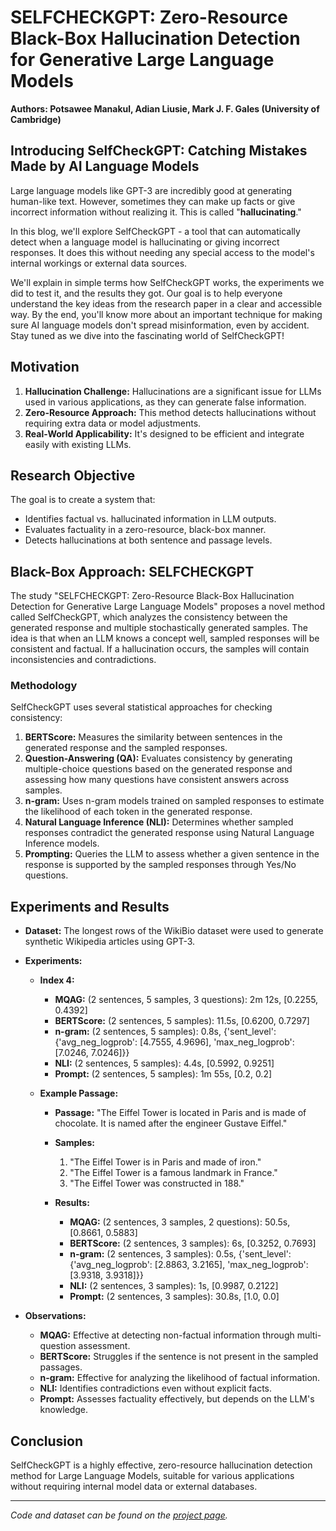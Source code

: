 # **SELFCHECKGPT: Zero-Resource Black-Box Hallucination Detection for Generative Large Language Models**
**Authors: Potsawee Manakul, Adian Liusie, Mark J. F. Gales (University of Cambridge)**

## **Introducing SelfCheckGPT: Catching Mistakes Made by AI Language Models**
Large language models like GPT-3 are incredibly good at generating human-like text. 
However, sometimes they can make up facts or give incorrect information without realizing it. This is called "**hallucinating**."

In this blog, we'll explore SelfCheckGPT - a tool that can automatically detect when a language model is hallucinating or giving incorrect responses. 
It does this without needing any special access to the model's internal workings or external data sources.

We'll explain in simple terms how SelfCheckGPT works, the experiments we did to test it, and the results they got. Our goal is to help everyone understand the key ideas from the research paper in a clear and accessible way.
By the end, you'll know more about an important technique for making sure AI language models don't spread misinformation, even by accident. Stay tuned as we dive into the fascinating world of SelfCheckGPT!


## **Motivation**
1. **Hallucination Challenge:** Hallucinations are a significant issue for LLMs used in various applications, as they can generate false information.
2. **Zero-Resource Approach:** This method detects hallucinations without requiring extra data or model adjustments.
3. **Real-World Applicability:** It's designed to be efficient and integrate easily with existing LLMs.

## **Research Objective**
The goal is to create a system that:
- Identifies factual vs. hallucinated information in LLM outputs.
- Evaluates factuality in a zero-resource, black-box manner.
- Detects hallucinations at both sentence and passage levels.

## **Black-Box Approach: SELFCHECKGPT**
The study "SELFCHECKGPT: Zero-Resource Black-Box Hallucination Detection for Generative Large Language Models" proposes a novel method called SelfCheckGPT, which analyzes the consistency between the generated response and multiple stochastically generated samples. The idea is that when an LLM knows a concept well, sampled responses will be consistent and factual. If a hallucination occurs, the samples will contain inconsistencies and contradictions.

### **Methodology**
SelfCheckGPT uses several statistical approaches for checking consistency:
1. **BERTScore:** Measures the similarity between sentences in the generated response and the sampled responses.
2. **Question-Answering (QA):** Evaluates consistency by generating multiple-choice questions based on the generated response and assessing how many questions have consistent answers across samples.
3. **n-gram:** Uses n-gram models trained on sampled responses to estimate the likelihood of each token in the generated response.
4. **Natural Language Inference (NLI):** Determines whether sampled responses contradict the generated response using Natural Language Inference models.
5. **Prompting:** Queries the LLM to assess whether a given sentence in the response is supported by the sampled responses through Yes/No questions.

## **Experiments and Results**
- **Dataset:** The longest rows of the WikiBio dataset were used to generate synthetic Wikipedia articles using GPT-3.
- **Experiments:**
  - **Index 4:**
    - **MQAG:** (2 sentences, 5 samples, 3 questions): 2m 12s, [0.2255, 0.4392]
    - **BERTScore:** (2 sentences, 5 samples): 11.5s, [0.6200, 0.7297]
    - **n-gram:** (2 sentences, 5 samples): 0.8s, {'sent_level': {'avg_neg_logprob': [4.7555, 4.9696], 'max_neg_logprob': [7.0246, 7.0246]}}
    - **NLI:** (2 sentences, 5 samples): 4.4s, [0.5992, 0.9251]
    - **Prompt:** (2 sentences, 5 samples): 1m 55s, [0.2, 0.2]

  - **Example Passage:**
    - **Passage:** "The Eiffel Tower is located in Paris and is made of chocolate. It is named after the engineer Gustave Eiffel."
    - **Samples:**
      1. "The Eiffel Tower is in Paris and made of iron."
      2. "The Eiffel Tower is a famous landmark in France."
      3. "The Eiffel Tower was constructed in 188."

    - **Results:**
      - **MQAG:** (2 sentences, 3 samples, 2 questions): 50.5s, [0.8661, 0.5883]
      - **BERTScore:** (2 sentences, 3 samples): 6s, [0.3252, 0.7693]
      - **n-gram:** (2 sentences, 3 samples): 0.5s, {'sent_level': {'avg_neg_logprob': [2.8863, 3.2165], 'max_neg_logprob': [3.9318, 3.9318]}}
      - **NLI:** (2 sentences, 3 samples): 1s, [0.9987, 0.2122]
      - **Prompt:** (2 sentences, 3 samples): 30.8s, [1.0, 0.0]

- **Observations:**
  - **MQAG:** Effective at detecting non-factual information through multi-question assessment.
  - **BERTScore:** Struggles if the sentence is not present in the sampled passages.
  - **n-gram:** Effective for analyzing the likelihood of factual information.
  - **NLI:** Identifies contradictions even without explicit facts.
  - **Prompt:** Assesses factuality effectively, but depends on the LLM's knowledge.

## **Conclusion**
SelfCheckGPT is a highly effective, zero-resource hallucination detection method for Large Language Models, suitable for various applications without requiring internal model data or external databases.

---

*Code and dataset can be found on the [project page](https://github.com/potsawee/selfcheckgpt).*
